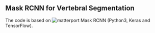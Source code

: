 ## Mask RCNN for Vertebral Segmentation

The code is based on ![matterport Mask RCNN](https://github.com/matterport/Mask_RCNN) (Python3, Keras and TensorFlow).
